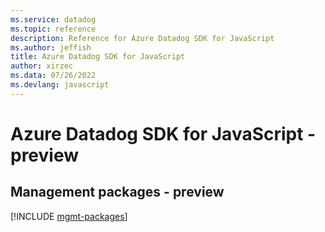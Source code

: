 ```yaml
---
ms.service: datadog
ms.topic: reference
description: Reference for Azure Datadog SDK for JavaScript
ms.author: jeffish
title: Azure Datadog SDK for JavaScript
author: xirzec
ms.data: 07/26/2022
ms.devlang: javascript
---
```

# Azure Datadog SDK for JavaScript - preview

## Management packages - preview
[!INCLUDE [mgmt-packages](datadog-mgmt-index.md)]
